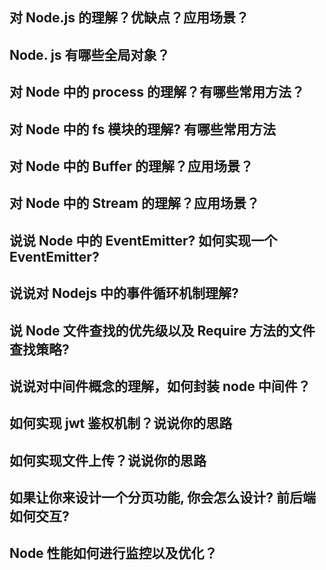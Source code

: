 ## 对 Node.js 的理解？优缺点？应用场景？

## Node. js 有哪些全局对象？

## 对 Node 中的 process 的理解？有哪些常用方法？

## 对 Node 中的 fs 模块的理解? 有哪些常用方法

## 对 Node 中的 Buffer 的理解？应用场景？

## 对 Node 中的 Stream 的理解？应用场景？

## 说说 Node 中的 EventEmitter? 如何实现一个 EventEmitter?

## 说说对 Nodejs 中的事件循环机制理解?

## 说 Node 文件查找的优先级以及 Require 方法的文件查找策略?

## 说说对中间件概念的理解，如何封装 node 中间件？

## 如何实现 jwt 鉴权机制？说说你的思路

## 如何实现文件上传？说说你的思路

## 如果让你来设计一个分页功能, 你会怎么设计? 前后端如何交互?

## Node 性能如何进行监控以及优化？
